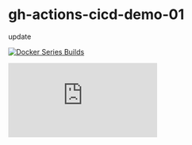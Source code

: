 # gh-actions-cicd-demo-01

update

[![Docker Series Builds](https://github.com/Vortex-ict/gh-actions-cicd-demo-01/actions/workflows/docker.yaml/badge.svg)](https://github.com/Vortex-ict/gh-actions-cicd-demo-01/actions/workflows/docker.yaml)

[![GitHub commits](https://badgen.net/github/commits/Naereen/Strapdown.js)](https://GitHub.com/Naereen/StrapDown.js/commit/)

